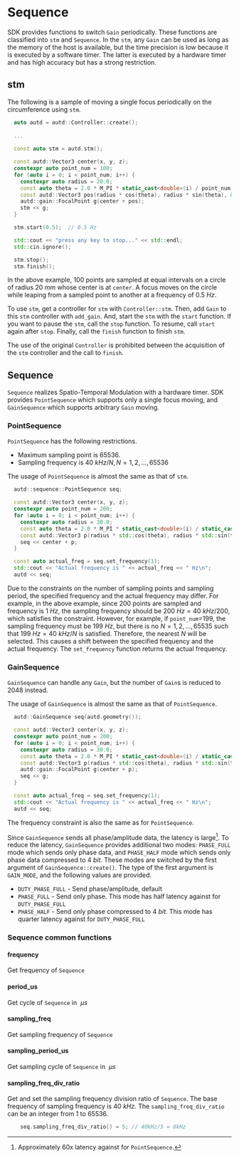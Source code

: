 # Sequence

SDK provides functions to switch `Gain` periodically.
These functions are classified into `stm` and `Sequence`.
In the `stm`, any `Gain` can be used as long as the memory of the host is available, but the time precision is low because it is executed by a software timer.
The latter is executed by a hardware timer and has high accuracy but has a strong restriction.

## stm

The following is a sample of moving a single focus periodically on the circumference using `stm`.
```cpp
  auto autd = autd::Controller::create();
  
  ...
  
  const auto stm = autd.stm();

  const autd::Vector3 center(x, y, z);
  constexpr auto point_num = 100;
  for (auto i = 0; i < point_num; i++) {
    constexpr auto radius = 20.0;
    const auto theta = 2.0 * M_PI * static_cast<double>(i) / point_num;
    const autd::Vector3 pos(radius * cos(theta), radius * sin(theta), 0.0);
    autd::gain::FocalPoint g(center + pos);
    stm << g;
  }

  stm.start(0.5);  // 0.5 Hz

  std::cout << "press any key to stop..." << std::endl;
  std::cin.ignore();

  stm.stop();
  stm.finish();
```
In the above example, 100 points are sampled at equal intervals on a circle of radius $\SI{20}{mm}$ whose center is at `center`.
A focus moves on the circle while leaping from a sampled point to another at a frequency of $\SI{0.5}{Hz}$.

To use `stm`, get a controller for `stm` with `Controller::stm`.
Then, add `Gain` to this `stm` controller with `add_gain`.
And, start the `stm` with the `start` function.
If you want to pause the `stm`, call the `stop` function.
To resume, call `start` again after `stop`.
Finally, call the `finish` function to finish `stm`.

The use of the original `Controller` is prohibited between the acquisition of the `stm` controller and the call to `finish`.

## Sequence

`Sequence` realizes Spatio-Temporal Modulation with a hardware timer.
SDK provides `PointSequence` which supports only a single focus moving, and `GainSequence` which supports arbitrary `Gain` moving.

### PointSequence

`PointSequence` has the following restrictions.

* Maximum sampling point is 65536.
* Sampling frequency is $\SI{40}{kHz}/N, N=1,2,... ,65536$

The usage of `PointSequence` is almost the same as that of `stm`.
```cpp
  autd::sequence::PointSequence seq;

  const autd::Vector3 center(x, y, z);
  constexpr auto point_num = 200;
  for (auto i = 0; i < point_num; i++) {
    constexpr auto radius = 30.0;
    const auto theta = 2.0 * M_PI * static_cast<double>(i) / static_cast<double>(point_num);
    const autd::Vector3 p(radius * std::cos(theta), radius * std::sin(theta), 0);
    seq << center + p;
  }

  const auto actual_freq = seq.set_frequency(1);
  std::cout << "Actual frequency is " << actual_freq << " Hz\n";
  autd << seq;
```

Due to the constraints on the number of sampling points and sampling period, the specified frequency and the actual frequency may differ.
For example, in the above example, since $200$ points are sampled and frequency is $\SI{1}{Hz}$, the sampling frequency should be $\SI{200}{Hz}=\SI{40}{kHz}/200$, which satisfies the constraint.
However, for example, if `point_num`=199, the sampling frequency must be $\SI{199}{Hz}$, but there is no $N=1,2,...,65535$ such that $\SI{199}{Hz}=\SI{40}{kHz}/N$ is satisfied. 
Therefore, the nearest $N$ will be selected. 
This causes a shift between the specified frequency and the actual frequency.
The `set_frequency` function returns the actual frequency.

### GainSequence

`GainSequence` can handle any `Gain`, but the number of `Gain`s is reduced to 2048 instead.

The usage of `GainSequence` is almost the same as that of `PointSequence`.
```cpp
  autd::GainSequence seq(autd.geometry());

  const autd::Vector3 center(x, y, z);
  constexpr auto point_num = 200;
  for (auto i = 0; i < point_num; i++) {
    constexpr auto radius = 30.0;
    const auto theta = 2.0 * M_PI * static_cast<double>(i) / static_cast<double>(point_num);
    const autd::Vector3 p(radius * std::cos(theta), radius * std::sin(theta), 0);
    autd::gain::FocalPoint g(center + p);
    seq << g;
  }

  const auto actual_freq = seq.set_frequency(1);
  std::cout << "Actual frequency is " << actual_freq << " Hz\n";
  autd << seq;
```
The frequency constraint is also the same as for `PointSequence`.

Since `GainSequence` sends all phase/amplitude data, the latency is large[^fn_gain_seq].
To reduce the latency, `GainSequence` provides additional two modes: `PHASE_FULL` mode which sends only phase data, and `PHASE_HALF` mode which sends only phase data compressed to $\SI{4}{bit}$.
These modes are switched by the first argument of `GainSequence::create()`.
The type of the first argument is `GAIN_MODE`, and the following values are provided.

* `DUTY_PHASE_FULL` - Send phase/amplitude, default
* `PHASE_FULL` - Send only phase. This mode has half latency against for `DUTY_PHASE_FULL`
* `PHASE_HALF` - Send only phase compressed to $\SI{4}{bit}$. This mode has quarter latency against for `DUTY_PHASE_FULL`

### Sequence common functions

#### frequency

Get frequency of `Sequence`

#### period_us

Get cycle of `Sequence` in $\SI{}{μs}$

#### sampling_freq

Get sampling frequency of `Sequence`

#### sampling_period_us

Get sampling cycle of `Sequence` in $\SI{}{μs}$

#### sampling_freq_div_ratio

Get and set the sampling frequency division ratio of `Sequence`.
The base frequency of sampling frequency is $\SI{40}{kHz}$.
The `sampling_freq_div_ratio` can be an integer from 1 to 65536.

```cpp
    seq.sampling_freq_div_ratio() = 5; // 40kHz/5 = 8kHz
```

[^fn_gain_seq]: Approximately 60x latency against for `PointSequence`.
